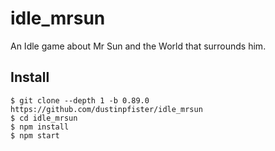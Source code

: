 # idle_mrsun

An Idle game about Mr Sun and the World that surrounds him.


## Install


```
$ git clone --depth 1 -b 0.89.0 https://github.com/dustinpfister/idle_mrsun
$ cd idle_mrsun
$ npm install
$ npm start
```